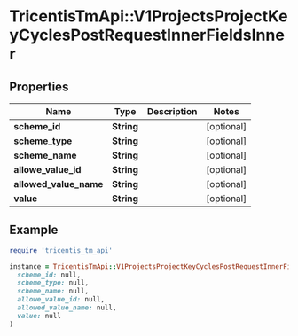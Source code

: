 # TricentisTmApi::V1ProjectsProjectKeyCyclesPostRequestInnerFieldsInner

## Properties

| Name | Type | Description | Notes |
| ---- | ---- | ----------- | ----- |
| **scheme_id** | **String** |  | [optional] |
| **scheme_type** | **String** |  | [optional] |
| **scheme_name** | **String** |  | [optional] |
| **allowe_value_id** | **String** |  | [optional] |
| **allowed_value_name** | **String** |  | [optional] |
| **value** | **String** |  | [optional] |

## Example

```ruby
require 'tricentis_tm_api'

instance = TricentisTmApi::V1ProjectsProjectKeyCyclesPostRequestInnerFieldsInner.new(
  scheme_id: null,
  scheme_type: null,
  scheme_name: null,
  allowe_value_id: null,
  allowed_value_name: null,
  value: null
)
```

